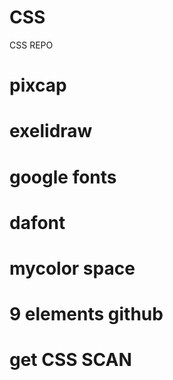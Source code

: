 # CSS
CSS REPO

# pixcap
# exelidraw
# google fonts
# dafont
# mycolor space
# 9 elements github
# get CSS SCAN
